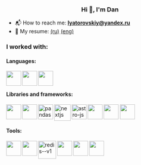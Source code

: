 <h3 align="center">Hi 👋, I'm Dan</h3>
<!-- <h3 align="center">A passionate developer</h3> -->

- 📬 How to reach me: **lyatorovskiy@yandex.ru**
- 📝 My resume:  [(ru)](resume.pdf)         [(eng)](resume_eng.pdf)

    
### I worked with:
#### Languages:
  <!--- <img align="left" height="33px" top=120 src="https://www.rustacean.net/assets/cuddlyferris.svg" /> --->
  <img align="left" width="40px" src="https://img.icons8.com/?size=100&id=13441&format=png&color=000000"/>
  <img align="left" width="40px"  src="https://cdn.jsdelivr.net/gh/devicons/devicon@latest/icons/typescript/typescript-original.svg" /> 
  <img align="left" width="40px" src="https://nordicapis.com/wp-content/uploads/Golang-Go-web-language-API-Nordic-APIs.png" />
          
          
          
  <br/>
  <br/>

#### Libraries and frameworks:


  <img align="left" width="40px" src="https://cdn.jsdelivr.net/gh/devicons/devicon@latest/icons/pytest/pytest-original-wordmark.svg" />
  <img align="left" width="40px" src="https://cdn.jsdelivr.net/gh/devicons/devicon@latest/icons/numpy/numpy-original.svg" />
  <img align="left" width="40px" src="https://img.icons8.com/color/48/pandas.png" alt="pandas"/>
  <img width="40px" src="https://cdn.jsdelivr.net/gh/devicons/devicon@latest/icons/pytorch/pytorch-original.svg" />
  <!--- <img width="40px"g src="https://cdn.jsdelivr.net/gh/devicons/devicon@latest/icons/fastapi/fastapi-original.svg" /> --->
          
  <img align="left" width="44px" src="https://img.icons8.com/fluency/96/nextjs.png" alt="nextjs"/>
  <img align="left" width="40px" src="https://img.icons8.com/nolan/64/astro-js.png" alt="astro-js"/>
  <img align="left" width="40px" src="https://img.icons8.com/?size=100&id=UpSCHTwpywad&format=png&color=00C1E0"/>
  <img width="40px" src="https://img.icons8.com/?size=100&id=oL2HGqCJ4Qhd&format=png&color=9C2020" />
          
  
  <!--<img src="https://cdn.jsdelivr.net/gh/devicons/devicon@latest/icons/django/django-plain.svg" /> -->
  <!-- <img src="https://cdn.jsdelivr.net/gh/devicons/devicon@latest/icons/pytorch/pytorch-original.svg" />
            <img src="https://cdn.jsdelivr.net/gh/devicons/devicon@latest/icons/fastapi/fastapi-original.svg" />
           --> 
 <!--
            <img src="https://cdn.jsdelivr.net/gh/devicons/devicon@latest/icons/tauri/tauri-original.svg" />
          -->
  
#### Tools:
  <img align="left" width="40px" src="https://cdn.jsdelivr.net/gh/devicons/devicon/icons/jupyter/jupyter-original.svg" />
  <img align="left" width="40px" src="https://img.icons8.com/?size=100&id=38561&format=png&color=000000" />
  <img align="left" width="48" height="48" src="https://img.icons8.com/color/48/redis--v1.png" alt="redis--v1"/>
  <img align="left" width="40px" src="https://img.icons8.com/?size=100&id=17842&format=png&color=000000" />
  <img align="left" width="40px" src="https://img.icons8.com/?size=100&id=qGZRK3KTK57F&format=png&color=000000" />
  <img align="left" width="40px" src="https://cdn.jsdelivr.net/gh/devicons/devicon/icons/figma/figma-original.svg" />
          
